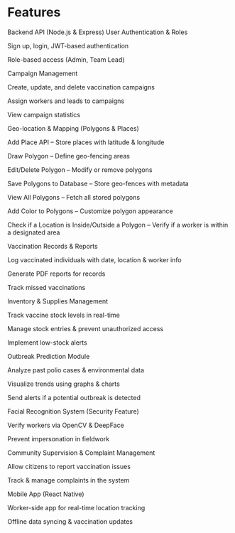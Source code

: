 
# Features
Backend API (Node.js & Express)
User Authentication & Roles

Sign up, login, JWT-based authentication

Role-based access (Admin, Team Lead)

Campaign Management

Create, update, and delete vaccination campaigns

Assign workers and leads to campaigns

View campaign statistics

Geo-location & Mapping (Polygons & Places)

Add Place API – Store places with latitude & longitude

Draw Polygon – Define geo-fencing areas

Edit/Delete Polygon – Modify or remove polygons

Save Polygons to Database – Store geo-fences with metadata

View All Polygons – Fetch all stored polygons

Add Color to Polygons – Customize polygon appearance

Check if a Location is Inside/Outside a Polygon – Verify if a worker is within a designated area

Vaccination Records & Reports

Log vaccinated individuals with date, location & worker info

Generate PDF reports for records

Track missed vaccinations

Inventory & Supplies Management

Track vaccine stock levels in real-time

Manage stock entries & prevent unauthorized access

Implement low-stock alerts

Outbreak Prediction Module

Analyze past polio cases & environmental data

Visualize trends using graphs & charts

Send alerts if a potential outbreak is detected

Facial Recognition System (Security Feature)

Verify workers via OpenCV & DeepFace

Prevent impersonation in fieldwork

Community Supervision & Complaint Management

Allow citizens to report vaccination issues

Track & manage complaints in the system

Mobile App (React Native)

Worker-side app for real-time location tracking

Offline data syncing & vaccination updates

